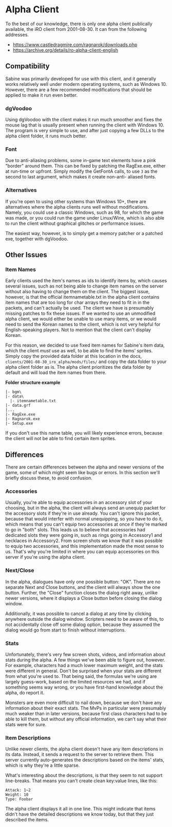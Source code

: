 Alpha Client
=============================================================================

To the best of our knowledge, there is only one alpha client publically
available, the iRO client from 2001-08-30. It can from the following
addresses.

- https://www.castledragmire.com/ragnarok/downloads.php
- https://archive.org/details/ro-alpha-client-english

Compatibility
-----------------------------------------------------------------------------

Sabine was primarily developed for use with this client, and it generally
works relatively well under modern operating systems, such as Windows 10.
However, there are a few recommended modifications that should be applied
to make it run even better.

### dgVoodoo

Using dgVoodoo with the client makes it run much smoother and fixes the
mouse lag that is usually present when running the client with Windows 10.
The program is very simple to use, and after just copying a few DLLs to
the alpha client folder, it runs much better.

### Font

Due to anti-aliasing problems, some in-game text elements have a pink
"border" around them. This can be fixed by patching the RagExe.exe,
either at run-time or upfront. Simply modify the GetFontA calls, to
use `3` as the second to last argument, which makes it create non-anti-
aliased fonts.

### Alternatives

If you're open to using other systems than Windows 10+, there are
alternatives where the alpha clients runs well without modifications.
Namely, you could use a classic Windows, such as 98, for which the
game was made, or you could run the game under Linux/Wine, which is
also able to run the client without graphical glitches or performance
issues.

The easiest way, however, is to simply get a memory patcher or a
patched exe, together with dgVoodoo.

Other Issues
-----------------------------------------------------------------------------

### Item Names

Early clients used the item's names as ids to identify items by, which
causes several issues, such as not being able to change item names on
the server without also having to change them on the client. The biggest
issue, however, is that the official itemnametable.txt in the alpha
client contains item names that are too long for char arrays they need
to fit in in the packets, and can't actually be used. The client we have
is presumably missing patches to fix these issues. If we wanted to use
an unmodified alpha client, we would either be unable to use many items,
or we would need to send the Korean names to the client, which is not
very helpful for English-speaking players. Not to mention that the
client can't display Korean.

For this reason, we decided to use fixed item names for Sabine's item
data, which the client *must* use as well, to be able to find the items'
sprites. Simply copy the provided data folder at this location in the
docs, `clients/2001-08-30_iro_alpha/mods/files/` and copy the data
folder to your alpha client folder as is. The alpha client prioritizes
the data folder by default and will load the item names from there.

**Folder structure example**
```
|- bgm\
|- data\
  |- itemnametable.txt
|- data.grf
|...
|- RagExe.exe
|- Ragnarok.exe
|- Setup.exe
```

If you don't use this name table, you will likely experience errors,
because the client will not be able to find certain item sprites.

Differences
-----------------------------------------------------------------------------

There are certain differences between the alpha and newer versions of
the game, some of which might seem like bugs or errors. In this section
we'll briefly discuss these, to avoid confusion.

### Accessories

Usually, you're able to equip accessories in an accessory slot of your
choosing, but in the alpha, the client will always send an unequip packet
for the accessory slots if they're in use already. You can't ignore this
packet, because that would interfer with normal unequipping, so you have
to do it, which means that you can't equip two accessories at once if
they're marked to go in "both" slots. This leads us to believe that
accessories had dedicated slots they were going in, such as rings going
in Accessory1 and necklaces in Accessory2. From screen shots we know
that it was possible to equip two accessories, and this implementation
made the most sense to us. That's why you're limited in where you can
equip accessories on this server if you're using the alpha client.

### Next/Close

In the alpha, dialogues have only one possible button: "OK". There are
no separate Next and Close buttons, and the client will always show the
one button. Further, the "Close" function closes the dialog right away,
unlike newer versions, where it displays a Close button before closing
the dialog window.

Additionally, it was possible to cancel a dialog at any time by clicking
anywhere outside the dialog window. Scripters need to be aware of this,
to not accidentally close off some dialog option, because they assumed
the dialog would go from start to finish without interruptions.

### Stats

Unfortunately, there's very few screen shots, videos, and information
about stats during the alpha. A few things we've been able to figure
out, however. For example, characters had a much lower maximum weight,
and the stats were different in general. Don't be surprised when your
stats are different from what you're used to. That being said, the
formulas we're using are largely guess-work, based on the limited
resources we had, and if something seems way wrong, or you have
first-hand knowledge about the alpha, do report it.

Monsters are even more difficult to nail down, because we don't have
any information about their exact stats. The MvPs in particular were
presumably much weaker than in later versions, because first class
characters had to be able to kill them, but without any official
information, we can't say what their stats were for sure.

### Item Descriptions

Unlike newer clients, the alpha client doesn't have any item descriptions
in its data. Instead, it sends a request to the server to retrieve them.
This server currently auto-generates the descriptions based on the items'
stats, which is why they're a little sparse.

What's interesting about the descriptions, is that they seem to not
support line-breaks. That means you can't create clean key:value lines,
like this:

```
Attack: 1~2
Weight: 10
Type: Foobar
```

The alpha client displays it all in one line. This might indicate
that items didn't have the detailed descriptions we know today,
but that they just described the items.
